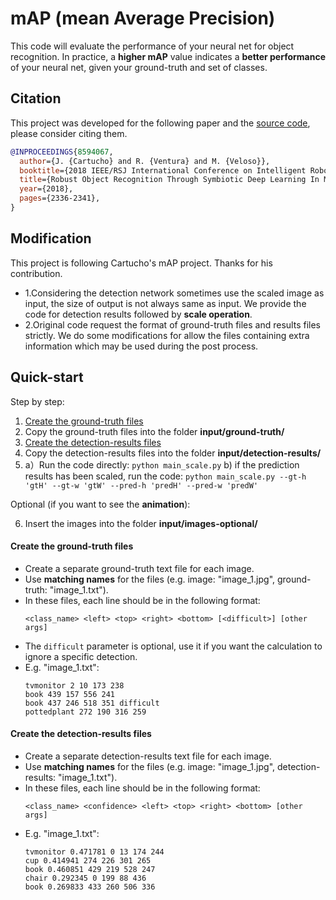 # mAP (mean Average Precision)

This code will evaluate the performance of your neural net for object recognition.
In practice, a **higher mAP** value indicates a **better performance** of your neural net, given your ground-truth and set of classes.

## Citation

This project was developed for the following paper and the [source code](https://github.com/Cartucho/mAP), please consider citing them.

```bibtex
@INPROCEEDINGS{8594067,
  author={J. {Cartucho} and R. {Ventura} and M. {Veloso}},
  booktitle={2018 IEEE/RSJ International Conference on Intelligent Robots and Systems (IROS)}, 
  title={Robust Object Recognition Through Symbiotic Deep Learning In Mobile Robots}, 
  year={2018},
  pages={2336-2341},
}
```

## Modification
This project is following Cartucho's mAP project. Thanks for his contribution.
- 1.Considering the detection network sometimes use the scaled image as input, the size of output is not always same as input. We provide the code for detection results followed by **scale operation**.
- 2.Original code request the format of ground-truth files and results files strictly. We do some modifications for allow the files containing extra information which may be used during the post process.


## Quick-start

Step by step:

  1. [Create the ground-truth files](#create-the-ground-truth-files)
  2. Copy the ground-truth files into the folder **input/ground-truth/**
  3. [Create the detection-results files](#create-the-detection-results-files)
  4. Copy the detection-results files into the folder **input/detection-results/**
  5. a）Run the code directly:
         ```
         python main_scale.py
         ```
     b) if the prediction results has been scaled, run the code:
         ```
         python main_scale.py --gt-h 'gtH' --gt-w 'gtW' --pred-h 'predH' --pred-w 'predW'
         ```


Optional (if you want to see the **animation**):

  6. Insert the images into the folder **input/images-optional/**

#### Create the ground-truth files

- Create a separate ground-truth text file for each image.
- Use **matching names** for the files (e.g. image: "image_1.jpg", ground-truth: "image_1.txt").
- In these files, each line should be in the following format:
    ```
    <class_name> <left> <top> <right> <bottom> [<difficult>] [other args]
    ```
- The `difficult` parameter is optional, use it if you want the calculation to ignore a specific detection.
- E.g. "image_1.txt":
    ```
    tvmonitor 2 10 173 238
    book 439 157 556 241
    book 437 246 518 351 difficult
    pottedplant 272 190 316 259
    ```
#### Create the detection-results files

- Create a separate detection-results text file for each image.
- Use **matching names** for the files (e.g. image: "image_1.jpg", detection-results: "image_1.txt").
- In these files, each line should be in the following format:
    ```
    <class_name> <confidence> <left> <top> <right> <bottom> [other args]
    ```
- E.g. "image_1.txt":
    ```
    tvmonitor 0.471781 0 13 174 244
    cup 0.414941 274 226 301 265
    book 0.460851 429 219 528 247
    chair 0.292345 0 199 88 436
    book 0.269833 433 260 506 336
    ```